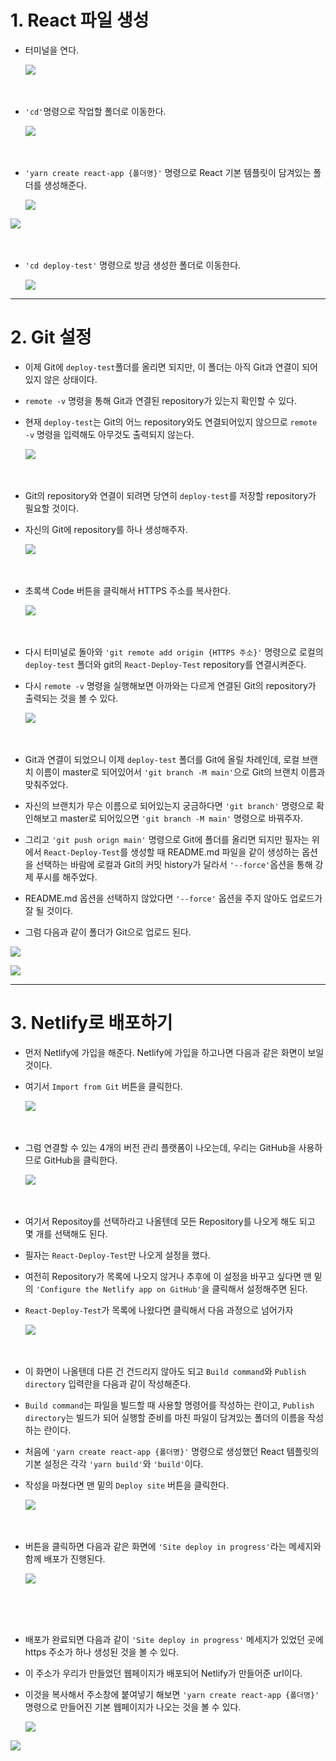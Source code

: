 # 1. React 파일 생성

- 터미널을 연다.

   ![](https://velog.velcdn.com/images/fkstndnjs/post/41a04fca-fe5d-4a2a-b06e-530d404e890d/image.png)
   <br/>
   <br/>
   <br/>


- `'cd'`명령으로 작업할 폴더로 이동한다.

   ![](https://velog.velcdn.com/images/fkstndnjs/post/5d5d2cbd-3a38-4d15-b866-ae3e117f9992/image.png)
   <br/>
   <br/>
   <br/>
   
- `'yarn create react-app {폴더명}'` 명령으로 React 기본 템플릿이 담겨있는 폴더를 생성해준다.

   ![](https://velog.velcdn.com/images/fkstndnjs/post/d5fc2999-6742-4bcc-9bb6-ace55561131c/image.png)
   

![](https://velog.velcdn.com/images/fkstndnjs/post/0c3651c2-49bc-4d8f-9312-806cb16ae60d/image.png)
<br/>
   <br/>
   <br/>

- `'cd deploy-test'` 명령으로 방금 생성한 폴더로 이동한다.

   ![](https://velog.velcdn.com/images/fkstndnjs/post/cda8619d-1088-4fbe-8148-ccf97194dc15/image.png)

---

# 2. Git 설정

- 이제 Git에 `deploy-test`폴더를 올리면 되지만, 이 폴더는 아직 Git과 연결이 되어있지 않은 상태이다.
- `remote -v` 명령을 통해 Git과 연결된 repository가 있는지 확인할 수 있다.
- 현재 `deploy-test`는 Git의 어느 repository와도 연결되어있지 않으므로 `remote -v` 명령을 입력해도 아무것도 출력되지 않는다.

   ![](https://velog.velcdn.com/images/fkstndnjs/post/f5562264-95cf-41b1-b9b1-638030278af3/image.png)
   <br/>
   <br/>
   <br/>

- Git의 repository와 연결이 되려면 당연히 `deploy-test`를 저장할 repository가 필요할 것이다.
- 자신의 Git에 repository를 하나 생성해주자.

   ![](https://velog.velcdn.com/images/fkstndnjs/post/4849df7d-7d90-4809-adef-5c9948d527e7/image.png)
   <br/>
   <br/>
   <br/>

- 초록색 Code 버튼을 클릭해서 HTTPS 주소를 복사한다.

   ![](https://velog.velcdn.com/images/fkstndnjs/post/595b0df3-1edb-43ac-82ac-611ab2c82404/image.png)
   <br/>
   <br/>
   <br/>

- 다시 터미널로 돌아와 `'git remote add origin {HTTPS 주소}'` 명령으로 로컬의 `deploy-test` 폴더와 git의 `React-Deploy-Test` repository를 연결시켜준다.
- 다시 `remote -v` 명령을 실행해보면 아까와는 다르게 연결된 Git의 repository가 출력되는 것을 볼 수 있다.

   ![](https://velog.velcdn.com/images/fkstndnjs/post/c7ce24b4-adaa-4f91-a8a3-8a7fd4cf3149/image.png)
   <br/>
   <br/>
   <br/>

- Git과 연결이 되었으니 이제 `deploy-test` 폴더를 Git에 올릴 차례인데, 로컬 브랜치 이름이 master로 되어있어서 `'git branch -M main'`으로 Git의 브랜치 이름과 맞춰주었다.
- 자신의 브랜치가 무슨 이름으로 되어있는지 궁금하다면 `'git branch'` 명령으로 확인해보고 master로 되어있으면 `'git branch -M main'` 명령으로 바꿔주자.
- 그리고 `'git push orign main'` 명령으로 Git에 폴더를 올리면 되지만 필자는 위에서 `React-Deploy-Test`를 생성할 때 README.md 파일을 같이 생성하는 옵션을 선택하는 바람에 로컬과 Git의 커밋 history가 달라서 `'--force'`옵션을 통해 강제 푸시를 해주었다.
- README.md 옵션을 선택하지 않았다면 `'--force'` 옵션을 주지 않아도 업로드가 잘 될 것이다.
- 그럼 다음과 같이 폴더가 Git으로 업로드 된다.

![](https://velog.velcdn.com/images/fkstndnjs/post/806b0e6c-aaee-43de-9cb9-accd46bdb398/image.png)

![](https://velog.velcdn.com/images/fkstndnjs/post/00defd51-ad2a-4649-b596-aaeb4c7cd7d2/image.png)

---

# 3. Netlify로 배포하기

- 먼저 Netlify에 가입을 해준다. Netlify에 가입을 하고나면 다음과 같은 화면이 보일 것이다.
- 여기서 `Import from Git` 버튼을 클릭한다.

   ![](https://velog.velcdn.com/images/fkstndnjs/post/ca10c980-141f-4327-bdbf-72a59b36e5a8/image.png)
   <br/>
   <br/>
   <br/>

- 그럼 연결할 수 있는 4개의 버전 관리 플랫폼이 나오는데, 우리는 GitHub을 사용하므로 GitHub을 클릭한다.

   ![](https://velog.velcdn.com/images/fkstndnjs/post/f580de15-c623-45cb-b0c2-01ce1217dbb3/image.png)
   <br/>
   <br/>
   <br/>

- 여기서 Repositoy를 선택하라고 나올텐데 모든 Repository를 나오게 해도 되고 몇 개를 선택해도 된다.
- 필자는 `React-Deploy-Test`만 나오게 설정을 했다.
- 여전히 Repository가 목록에 나오지 않거나 추후에 이 설정을 바꾸고 싶다면 맨 밑의 `'Configure the Netlify app on GitHub'`을 클릭해서 설정해주면 된다. 
- `React-Deploy-Test`가 목록에 나왔다면 클릭해서 다음 과정으로 넘어가자

   ![](https://velog.velcdn.com/images/fkstndnjs/post/56e4f8b4-c8b5-4da5-97e3-220a24c17e74/image.png)
   <br/>
   <br/>
   <br/>

- 이 화면이 나올텐데 다른 건 건드리지 않아도 되고 `Build command`와 `Publish directory` 입력란을 다음과 같이 작성해준다.
- `Build command`는 파일을 빌드할 때 사용할 명령어를 작성하는 란이고, `Publish directory`는 빌드가 되어 실행할 준비를 마친 파일이 담겨있는 폴더의 이름을 작성하는 란이다.
- 처음에 `'yarn create react-app {폴더명}'` 명령으로 생성했던 React 템플릿의 기본 설정은 각각 `'yarn build'`와 `'build'`이다.
- 작성을 마쳤다면 맨 밑의 `Deploy site` 버튼을 클릭한다.

   ![](https://velog.velcdn.com/images/fkstndnjs/post/19132e67-db79-49d0-b541-c93f1f5d143e/image.png)
   <br/>
   <br/>
   <br/>

- 버튼을 클릭하면 다음과 같은 화면에 `'Site deploy in progress'`라는 메세지와 함께 배포가 진행된다.

   ![](https://velog.velcdn.com/images/fkstndnjs/post/f8584cb0-0a7b-4492-ac94-93809d5fc2eb/image.png)
<br/>
   <br/>
   <br/>
   
- 배포가 완료되면 다음과 같이 `'Site deploy in progress'` 메세지가 있었던 곳에 https 주소가 하나 생성된 것을 볼 수 있다.
- 이 주소가 우리가 만들었던 웹페이지가 배포되어 Netlify가 만들어준 url이다.
- 이것을 복사해서 주소창에 붙여넣기 해보면 `'yarn create react-app {폴더명}'` 명령으로 만들어진 기본 웹페이지가 나오는 것을 볼 수 있다.

   ![](https://velog.velcdn.com/images/fkstndnjs/post/55ae9768-7c0b-4a27-b23d-6e7734ad60da/image.png)

![](https://velog.velcdn.com/images/fkstndnjs/post/e83a497f-a1f5-4b4d-b599-7b9e70402c6c/image.png)
<br/>
   <br/>
   <br/>
